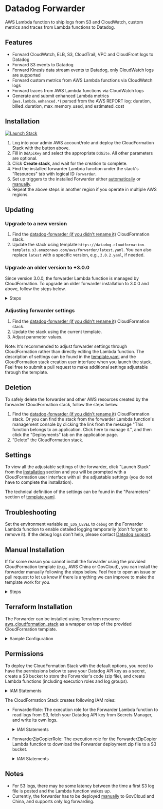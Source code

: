 # Datadog Forwarder

AWS Lambda function to ship logs from S3 and CloudWatch, custom metrics and traces from Lambda functions to Datadog.

## Features

- Forward CloudWatch, ELB, S3, CloudTrail, VPC and CloudFront logs to Datadog
- Forward S3 events to Datadog
- Forward Kinesis data stream events to Datadog, only CloudWatch logs are supported
- Forward custom metrics from AWS Lambda functions via CloudWatch logs
- Forward traces from AWS Lambda functions via CloudWatch logs
- Generate and submit enhanced Lambda metrics (`aws.lambda.enhanced.*`) parsed from the AWS REPORT log: duration, billed_duration, max_memory_used, and estimated_cost

## Installation

[![Launch Stack](https://s3.amazonaws.com/cloudformation-examples/cloudformation-launch-stack.png)](https://console.aws.amazon.com/cloudformation/home#/stacks/create/review?stackName=datadog-forwarder&templateURL=https://datadog-cloudformation-template.s3.amazonaws.com/aws/forwarder/latest.yaml)

1. Log into your admin AWS account/role and deploy the CloudFormation Stack with the button above.
1. Fill in `DdApiKey` and select the appropriate `DdSite`. All other parameters are optional.
1. Click **Create stack**, and wait for the creation to complete.
1. Find the installed forwarder Lambda function under the stack's "Resources" tab with logical ID `Forwarder`.
1. Set up triggers to the installed Forwarder either [automatically](https://docs.datadoghq.com/integrations/amazon_web_services/?tab=allpermissions#automatically-setup-triggers) or [manually](https://docs.datadoghq.com/integrations/amazon_web_services/?tab=allpermissions#manually-setup-triggers).
1. Repeat the above steps in another region if you operate in multiple AWS regions. 

## Updating

### Upgrade to a new version

1. Find the [datadog-forwarder (if you didn't rename it)](https://console.aws.amazon.com/cloudformation/home#/stacks?filteringText=datadog) CloudFormation stack.
1. Update the stack using template `https://datadog-cloudformation-template.s3.amazonaws.com/aws/forwarder/latest.yaml`. You can also replace `latest` with a specific version, e.g., `3.0.2.yaml`, if needed.

### Upgrade an older version to +3.0.0

Since version 3.0.0, the forwarder Lambda function is managed by CloudFormation. To upgrade an older forwarder installation to 3.0.0 and above, follow the steps below.

<details><summary>Steps</summary>

1. Install a new forwarder following the [installation](#installation) steps.
1. Find the installed forwarder Lambda function under the stack's "Resources" tab with logical ID `Forwarder`.
1. Manually migrate a few triggers (CloudWatch log group subscription filter and S3 bucket event notification) on the old forwarder to the new one.
1. Ensure the new forwarder is working as expected, i.e., being invoked regularly without errors.
1. Ensure the logs from the migrated triggers (sources) are showing up in Datadog log explorer and look right to you.
1. Migrate all triggers to the new forwarder.
   1. If you have been letting Datadog manage triggers [automatically](https://docs.datadoghq.com/integrations/amazon_web_services/?tab=allpermissions#automatically-setup-triggers) for you, update the forwarder Lambda ARN in AWS integration tile "Collect Logs" tab.
   1. If you have been manage the triggers [manually](https://docs.datadoghq.com/integrations/amazon_web_services/?tab=allpermissions#manually-setup-triggers), then you have to migrate them manually (or using a script).
1. Ensure the old forwarder Lambda function's invocations count drops to zero.
1. Delete the old forwarder Lambda function when you feel comfortable.
1. If you have old forwarder Lambda functions installed in multiple AWS accounts and regions, repeat the steps above in every account and region combination.

</details>

### Adjusting forwarder settings

1. Find the [datadog-forwarder (if you didn't rename it)](https://console.aws.amazon.com/cloudformation/home#/stacks?filteringText=datadog) CloudFormation stack.
1. Update the stack using the current template.
1. Adjust parameter values.

Note: It's recommended to adjust forwarder settings through CloudFormation rather than directly editing the Lambda function. The description of settings can be found in the [template.yaml](template.yaml) and the CloudFormation stack creation user interface when you launch the stack. Feel free to submit a pull request to make additional settings adjustable through the template.

## Deletion

To safely delete the forwarder and other AWS resources created by the forwarder CloudFormation stack, follow the steps below.

1. Find the [datadog-forwarder (if you didn't rename it)](https://console.aws.amazon.com/cloudformation/home#/stacks?filteringText=datadog) CloudFormation stack. Or you can find the stack from the forwarder Lambda function's management console by clicking the link from the message "This function belongs to an application. Click here to manage it.", and then click the "Deployments" tab on the application page.
1. "Delete" the CloudFormation stack.

## Settings

To view all the adjustable settings of the forwarder, click "Launch Stack" from the [Installation](#installation) section and you will be prompted with a CloudFormation user interface with all the adjustable settings (you do not have to complete the installation).

The technical definition of the settings can be found in the "Parameters" section of [template.yaml](template.yaml).

## Troubleshooting

Set the environment variable `DD_LOG_LEVEL` to `debug` on the Forwarder Lambda function to enable detailed logging temporarily (don't forget to remove it). If the debug logs don't help, please contact [Datadog support](https://www.datadoghq.com/support/).

## Manual Installation

If for some reason you cannot install the forwarder using the provided CloudFormation template (e.g., AWS China or GovCloud), you can install the forwarder manually following the steps below. Feel free to open an issue or pull request to let us know if there is anything we can improve to make the template work for you.

<details><summary>Steps</summary>

1. Create a Python3.7 Lambda function using `aws-dd-forwarder-<VERSION>.zip` from the latest [releases](https://github.com/DataDog/datadog-serverless-functions/releases).
1. Save your Datadog API key in AWS Secrets Manager, set environment variable `DD_API_KEY_SECRET_ARN` with the secret ARN on the Lambda function, and add the `secretsmanager:GetSecretValue` permission to the Lambda execution role.
1. If you need to forward logs from S3 buckets, add the `s3:GetObject` permission to the Lambda execution role.
1. If you need to forward custom metrics and traces from your Lambda functions' logs for serverless monitoring (not yet supported in AWS China and GovCloud), attach these [layers](https://github.com/DataDog/datadog-serverless-functions/blob/3639499bf602ea3d04493028aa08d1076cc02234/aws/logs_monitoring/template.yaml#L264) (switch to master branch for the latest layer versions) to the forwarder, and set environment variable `DD_ENHANCED_METRICS` to `false` on the forwarder.
1. Configure [triggers](https://docs.datadoghq.com/integrations/amazon_web_services/?tab=allpermissions#send-aws-service-logs-to-datadog).

</details>

## Terraform Installation

The Forwarder can be installed using Terraform resource [aws_cloudformation_stack](https://www.terraform.io/docs/providers/aws/r/cloudformation_stack.html) as a wrapper on top of the provided CloudFormation template.

<details><summary>Sample Configuration</summary>

```tf
variable "dd_api_key" {
  type        = string
  description = "Datadog API key"
}

resource "aws_secretsmanager_secret" "dd_api_key" {
  name        = "datadog_api_key"
  description = "Datadog API Key"
}

resource "aws_secretsmanager_secret_version" "dd_api_key" {
  secret_id     = aws_secretsmanager_secret.dd_api_key.id
  secret_string = var.dd_api_key
}

resource "aws_cloudformation_stack" "datadog-forwarder" {
  name         = "datadog-forwarder"
  capabilities = ["CAPABILITY_IAM", "CAPABILITY_NAMED_IAM", "CAPABILITY_AUTO_EXPAND"]
  parameters   = {
    DdApiKey           = "value_will_be_overwritten_by_DdApiKeySecretArn"
    DdApiKeySecretArn  = aws_secretsmanager_secret.dd_api_key.arn
    FunctionName       = "datadog-forwarder"
  }
  lifecycle {
    ignore_changes = [parameters]
  }
  template_url = "https://datadog-cloudformation-template.s3.amazonaws.com/aws/forwarder/latest.yaml"
}
```

</details>

## Permissions

To deploy the CloudFormation Stack with the default options, you need to have the permissions below to save your Datadog API key as a secret, create a S3 bucket to store the Forwarder's code (zip file), and create Lambda functions (including execution roles and log groups).

<details><summary>IAM Statements</summary>

```json
{
   "Effect": "Allow",
   "Action": [
         "cloudformation:*",
         "secretsmanager:CreateSecret",
         "secretsmanager:TagResource",
         "s3:CreateBucket",
         "s3:GetObject",
         "iam:CreateRole",
         "iam:GetRole",
         "iam:PassRole",
         "iam:PutRolePolicy",
         "iam:AttachRolePolicy",
         "lambda:CreateFunction",
         "lambda:GetFunction",
         "lambda:GetFunctionConfiguration",
         "lambda:GetLayerVersion",
         "lambda:InvokeFunction",
         "lambda:PutFunctionConcurrency",
         "lambda:AddPermission",
         "logs:CreateLogGroup",
         "logs:DescribeLogGroups",
         "logs:PutRetentionPolicy"
   ],
   "Resource": "*"
}
```

</details>

The CloudFormation Stack creates following IAM roles:

- ForwarderRole: The execution role for the Forwarder Lambda function to read logs from S3, fetch your Datadog API key from Secrets Manager, and write its own logs.
  <details><summary>IAM Statements</summary>

  ```json
   [
      {
         "Effect": "Allow",
         "Action": [
               "logs:CreateLogGroup",
               "logs:CreateLogStream",
               "logs:PutLogEvents"
         ],
         "Resource": "*"
      },
      {
         "Action": [
               "s3:GetObject"
         ],
         "Resource": "arn:aws:s3:::*",
         "Effect": "Allow"
      },
      {
         "Action": [
               "secretsmanager:GetSecretValue"
         ],
         "Resource": "<ARN of DdApiKeySecret>",
         "Effect": "Allow"
      }
   ]
  ```

  </details>
- ForwarderZipCopierRole: The execution role for the ForwarderZipCopier Lambda function to download the Forwarder deployment zip file to a S3 bucket.
  <details><summary>IAM Statements</summary>

  ```json
   [
      {
         "Effect": "Allow",
         "Action": [
               "logs:CreateLogGroup",
               "logs:CreateLogStream",
               "logs:PutLogEvents"
         ],
         "Resource": "*"
      },
      {
         "Action": [
               "s3:PutObject",
               "s3:DeleteObject"
         ],
         "Resource": "<S3Bucket to Store the Forwarder Zip>",
         "Effect": "Allow"
      },
      {
         "Action": [
               "s3:ListBucket"
         ],
         "Resource": "<S3Bucket to Store the Forwarder Zip>",
         "Effect": "Allow"
      }
   ]
  ```

  </details>


## Notes

* For S3 logs, there may be some latency between the time a first S3 log file is posted and the Lambda function wakes up.
* Currently, the forwarder has to be deployed [manually](#manual-installation) to GovCloud and China, and supports only log forwarding.
